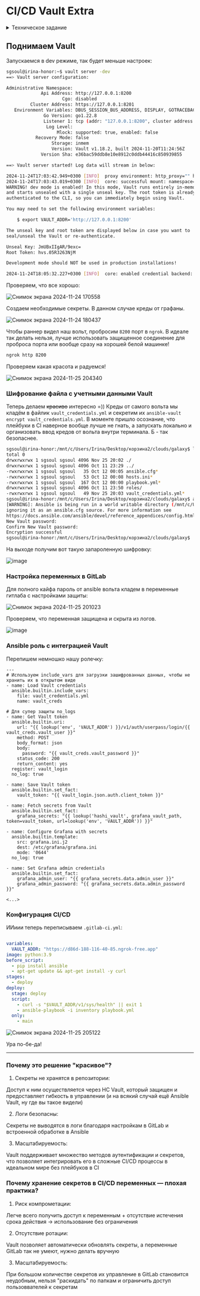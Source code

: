 # CI/CD Vault Extra

<details>
<summary> Техническое задание </summary>

Сделать красиво работу с секретами. Например, поднять Hashicorp Vault и сделать так, чтобы ci/cd пайплайн (или любой другой ваш сервис) ходил туда, брал секрет, использовал его не светя в логах. В Readme аргументировать почему ваш способ красивый, а также описать, почему хранение секретов в CI/CD переменных репозитория не является хорошей практикой.

</details>

## Поднимаем Vault

Запускаемся в dev режиме, так будет меньше настроек:
```bash
sgsoul@irina-honor:~$ vault server -dev
==> Vault server configuration:

Administrative Namespace:
             Api Address: http://127.0.0.1:8200
                     Cgo: disabled
         Cluster Address: https://127.0.0.1:8201
   Environment Variables: DBUS_SESSION_BUS_ADDRESS, DISPLAY, GOTRACEBACK, HOME, HOSTTYPE, LANG, LESSCLOSE, LESSOPEN, LOGNAME, LS_COLORS, MOTD_SHOWN, NAME, OLDPWD, PATH, PULSE_SERVER, PWD, SHELL, SHLVL, TERM, USER, VAULT_ADDR, VAULT_TOKEN, WAYLAND_DISPLAY, WSL2_GUI_APPS_ENABLED, WSLENV, WSL_DISTRO_NAME, WSL_INTEROP, WT_PROFILE_ID, WT_SESSION, XDG_DATA_DIRS, XDG_RUNTIME_DIR, _
              Go Version: go1.22.8
              Listener 1: tcp (addr: "127.0.0.1:8200", cluster address: "127.0.0.1:8201", disable_request_limiter: "false", max_request_duration: "1m30s", max_request_size: "33554432", tls: "disabled")
               Log Level:
                   Mlock: supported: true, enabled: false
           Recovery Mode: false
                 Storage: inmem
                 Version: Vault v1.18.2, built 2024-11-20T11:24:56Z
             Version Sha: e36bac59ddb8e10e8912c0ddb44416c850939855

==> Vault server started! Log data will stream in below:

2024-11-24T17:03:42.949+0300 [INFO]  proxy environment: http_proxy="" https_proxy="" no_proxy=""
2024-11-24T17:03:43.019+0300 [INFO]  core: successful mount: namespace="" path=secret/ type=kv version="v0.20.0+builtin"
WARNING! dev mode is enabled! In this mode, Vault runs entirely in-memory
and starts unsealed with a single unseal key. The root token is already
authenticated to the CLI, so you can immediately begin using Vault.

You may need to set the following environment variables:

    $ export VAULT_ADDR='http://127.0.0.1:8200'

The unseal key and root token are displayed below in case you want to
seal/unseal the Vault or re-authenticate.

Unseal Key: JmUBxIIgAR/9exc=
Root Token: hvs.05R3263NjM

Development mode should NOT be used in production installations!

2024-11-24T18:05:32.227+0300 [INFO]  core: enabled credential backend: path=userpass/ type=userpass version="v1.18.2+builtin.vault"
```

Проверяем, что все хорошо:

![Снимок экрана 2024-11-24 170558](https://github.com/user-attachments/assets/473c802d-aed9-44c2-b3c7-a08a01815758)

Создаем необходимые секреты. В данном случае креды от графаны.

![Снимок экрана 2024-11-24 180437](https://github.com/user-attachments/assets/c5173430-359a-4b63-824d-2f660fc76625)

Чтобы раннер видел наш вольт, пробросим `8200` порт в `ngrok`. В идеале так делать нельзя, лучше использовать защищенное соединение для проброса порта или вообще сразу на хорошей белой машинке!

```bash
ngrok http 8200
```

Проверяем какая красота и радуемся!

![Снимок экрана 2024-11-25 204340](https://github.com/user-attachments/assets/1e02da9c-c876-4cea-918a-c329eab875e9)

### Шифрование файла с учетными данными Vault

Теперь делаем ~~красиво~~ интересно =)) Креды от самого вольта мы кладём в файлик `vault_credentials.yml` и секретим их `ansible-vault encrypt vault_credentials.yml`. В моменте пришло осознание, что плейбуки в CI наверное вообще лучше не гнать, а запускать локально и организовать ввод кредов от вольта внутри терминала. Б - так безопаснее. 

```bash
sgsoul@irina-honor:/mnt/c/Users/Irina/Desktop/корзина2/clouds/galaxy$ ll
total 0
drwxrwxrwx 1 sgsoul sgsoul 4096 Nov 25 20:02 ./
drwxrwxrwx 1 sgsoul sgsoul 4096 Oct 11 23:29 ../
-rwxrwxrwx 1 sgsoul sgsoul   35 Oct 12 00:05 ansible.cfg*
-rwxrwxrwx 1 sgsoul sgsoul   53 Oct 12 00:08 hosts.ini*
-rwxrwxrwx 1 sgsoul sgsoul  167 Oct 12 00:00 playbook.yml*
drwxrwxrwx 1 sgsoul sgsoul 4096 Oct 11 23:50 roles/
-rwxrwxrwx 1 sgsoul sgsoul   49 Nov 25 20:03 vault_credentials.yml*
sgsoul@irina-honor:/mnt/c/Users/Irina/Desktop/корзина2/clouds/galaxy$ ansible-vault encrypt vault_credentials.yml
[WARNING]: Ansible is being run in a world writable directory (/mnt/c/Users/Irina/Desktop/корзина2/clouds/galaxy),
ignoring it as an ansible.cfg source. For more information see
https://docs.ansible.com/ansible/devel/reference_appendices/config.html#cfg-in-world-writable-dir
New Vault password:
Confirm New Vault password:
Encryption successful
sgsoul@irina-honor:/mnt/c/Users/Irina/Desktop/корзина2/clouds/galaxy$
```

На выходе получим вот такую запароленную шифровку:

![image](https://github.com/user-attachments/assets/2bc1f7c3-dd15-48df-b4ae-99ecb8a0fbc0)

### Настройка переменных в GitLab

Для полного кайфа пароль от ansible вольта кладем в переменные гитлаба с настройками защиты:

![Снимок экрана 2024-11-25 201023](https://github.com/user-attachments/assets/3aa577df-3aa4-462d-a011-ef6f8303085a)

Проверяем, что переменная защищена и скрыта из логов.

![image](https://github.com/user-attachments/assets/7994606d-145e-4200-9505-5d30d3375566)

### Ansible роль с интеграцией Vault

Перепишем немношко нашу ролечку:

```
---
# Используем include_vars для загрузки зашифрованных данных, чтобы не хранить их в открытом виде
- name: Load Vault credentials
  ansible.builtin.include_vars:
    file: vault_credentials.yml
    name: vault_creds

# Для супер защиты no_logs
- name: Get Vault token
  ansible.builtin.uri:
    url: "{{ lookup('env', 'VAULT_ADDR') }}/v1/auth/userpass/login/{{ vault_creds.vault_user }}"
    method: POST
    body_format: json
    body:
      password: "{{ vault_creds.vault_password }}"
    status_code: 200
    return_content: yes
  register: vault_login
  no_log: true

- name: Save Vault token
  ansible.builtin.set_fact:
    vault_token: "{{ vault_login.json.auth.client_token }}"

- name: Fetch secrets from Vault
  ansible.builtin.set_fact:
    grafana_secrets: "{{ lookup('hashi_vault', grafana_vault_path, token=vault_token, url=lookup('env', 'VAULT_ADDR')) }}"

- name: Configure Grafana with secrets
  ansible.builtin.template:
    src: grafana.ini.j2
    dest: /etc/grafana/grafana.ini
    mode: '0644'
  no_log: true

- name: Set Grafana admin credentials
  ansible.builtin.set_fact:
    grafana_admin_user: "{{ grafana_secrets.data.admin_user }}"
    grafana_admin_password: "{{ grafana_secrets.data.admin_password }}"

<...>
```

### Конфигурация CI/CD

ИИиии теперь переписываем `.gitlab-ci.yml`:

```yaml

variables:
  VAULT_ADDR: "https://d86d-188-116-40-85.ngrok-free.app"
image: python:3.9
before_script:
  - pip install ansible
  - apt-get update && apt-get install -y curl
stages:
  - deploy
deploy:
  stage: deploy
  script:
    - curl -s "$VAULT_ADDR/v1/sys/health" || exit 1
    - ansible-playbook -i inventory playbook.yml
  only:
    - main
```

![Снимок экрана 2024-11-25 205122](https://github.com/user-attachments/assets/df70c15c-4ee2-4e6a-ad7e-813cdf95fea2)

Ура по-бе-да!

---

### Почему это решение "красивое"?
1. Секреты не хранятся в репозитории:  

Доступ к ним осуществляется через HC Vault, который защищен и предоставляет гибкость в управлении (и на всякий случай ещё Ansible Vault, ну где вы такое видели)

2. Логи безопасны:  

Секреты не выводятся в логи благодаря настройкам в GitLab и встроенной обработке в Ansible

3. Масштабируемость:  

Vault поддерживает множество методов аутентификации и секретов, что позволяет интегрировать его в сложные CI/CD процессы в идеальном мире без плейбуков в CI
  
### Почему хранение секретов в CI/CD переменных — плохая практика?
1. Риск компрометации:  

Легче всего получить доступ к переменным + отсутствие истечения срока действия -> использование без ограничения

2. Отсутствие ротации:  

Vault позволяет автоматически обновлять секреты, а переменные GitLab так не умеют, нужно делать вручную

3. Масштабируемость:  

При большом количестве секретов их управление в GitLab становится неудобным, нельзя "раскидать" по папкам и ограничить доступ пользоввателей к секретам 
